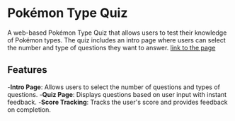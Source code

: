 # Pokémon Type Quiz

A web-based Pokémon Type Quiz that allows users to test their knowledge of Pokémon types. The quiz includes an intro page where users can select the number and type of questions they want to answer. [link to the page](https://www.basemshaker.com/pokemon-typing-quiz/)

## Features

-**Intro Page**: Allows users to select the number of questions and types of questions.
-**Quiz Page**: Displays questions based on user input with instant feedback.
-**Score Tracking**: Tracks the user's score and provides feedback on completion.
